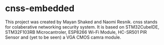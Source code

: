 # cnss-embedded
This project was created by Mayan Shaked and Naomi Resnik. 
cnss stands for colaberative networking security system.
It is based on STM32CubeIDE, STM32F103RB Microcantroler, ESP8266 Wi-Fi Module, HC-SR501 PIR Sensor and (yet to be seen) a VGA CMOS camra module. 
